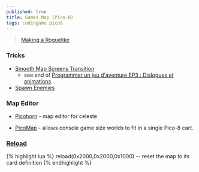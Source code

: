 ```yaml
---
published: true
title: Games Map (Pico-8)
tags: codingame pico8
---
```

> [Making a Roguelike](https://www.youtube.com/watch?v=qLIPY0ro5UY&t=108s)

### Tricks
- [Smooth Map Screens Transition](https://mboffin.itch.io/pico-8-smooth-map-screens)
	- see end of [Programmer un jeu d'aventure EP3 : Dialogues et animations](https://www.youtube.com/watch?v=z2A-Cr4ESZ4)
- [ Spawn Enemies](https://www.youtube.com/watch?v=8jb8SHNS66c)

### Map Editor

- [Picohorn](https://github.com/WuffMakesGames/Picohorn#picohorn)  - map editor for celeste

- [PicoMap](https://www.lexaloffle.com/bbs/?tid=42848) -  allows console game size worlds to fit in a single Pico-8 cart.

### [Reload](https://www.youtube.com/watch?v=QF5jZWAhl1s&list=PLea8cjCua_P3LL7J1Q9b6PJua0A-96uUS&index=16&t=726s)
{% highlight lua %}
reload(0x2000,0x2000,0x1000)	-- reset the map to its card definition
{% endhighlight %}
